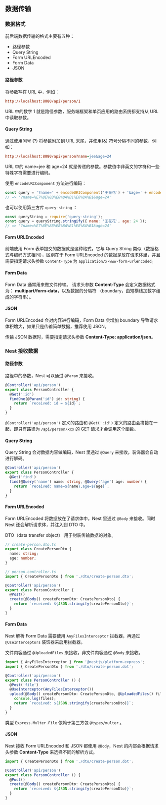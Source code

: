 ## 数据传输

### 数据格式

前后端数据传输的格式主要有五种：

- 路径参数
- Query String
- Form URLEncoded
- Form Data
- JSON

#### 路径参数

将参数写在 URL 中，例如：

```ini
http://localhost:8080/api/person/1
```

URL 中的数字 1 就是路径参数，服务端框架和单页应用的路由系统都支持从 URL 中读取参数。

#### Query String

通过使用问号 (?) 将参数附加到 URL 末尾，并使用(&) 符号分隔不同的参数，例如：

```ini
http://localhost:8080/api/person?name=jee&age=24
```

URL 中的 name=jee 和 age=24 就是传递的参数。参数值中非英文的字符和一些特殊字符需要进行编码。

使用 `encodeURIComponent` 方法进行编码：

```javascript
const query = '?name=' + encodeURIComponent('王花花') + '&age=' + encodeURIComponent(24);
// => '?name=%E7%8E%8B%E8%8A%B1%E8%8A%B1&age=24'
```

也可以使用第三方库 `query-string` ：

```javascript
const queryString = require('query-string');
const query = queryString.stringify({ name: '王花花', age: 24 });
// => '?name=%E7%8E%8B%E8%8A%B1%E8%8A%B1&age=24'
```

#### Form URLEncoded

前端使用 Form 表单提交的数据就是这种格式，它与 Query String 类似（数据格式与编码方式相同），区别在于 Form URLEncoded 的数据是放在请求体里，并且需要指定请求头参数 `Content-Type` 为 `application/x-www-form-urlencoded`。

#### Form Data

Form Data 通常用来做文件传输。 请求头参数 **Content-Type** 会定义数据格式为： **multipart/form-data**，以及数据的分隔符 （boundary，由短横线加数字组成的字符串）。

#### JSON

Form URLEncoded 会对内容进行编码，Form Data 会增加 boundary 导致请求体积增大，如果只是传输简单数据，推荐使用 JSON。

传输 JSON 数据时，需要指定请求头参数 **Content-Type: application/json**。

### Nest 接收数据

#### 路径参数

路径中的参数，Nest 可以通过 `@Param` 来接收。

```typescript
@Controller('api/person')
export class PersonController {
  @Get(':id')
  findOne(@Param('id') id: string) {
    return `received: id = ${id}`;
  }
}
```

`@Controller('api/person')` 定义的路由和 `@Get(':id')` 定义的路由会拼接在一起，即只有路径为 `/api/person/xxx` 的 GET 请求才会调用这个函数。

#### Query String

Query String 会对数据内容做编码，Nest 里通过 `@Query` 来接收，装饰器会自动进行解码。

```typescript
@Controller('api/person')
export class PersonController {
  @Get('find')
  find(@Query('name') name: string, @Query('age') age: number) {
    return `received: name=${name},age=${age}`;
  }
}
```

#### Form URLEncoded

Form URLEncoded 将数据放在了请求体中，Nest 里通过 `@Body` 来接收。同时 Nest 还会解析请求体，并注入到 DTO 中。

DTO（data transfer object） 用于封装传输数据的对象。

```typescript
// create-person.dto.ts
export class CreatePersonDto {
  name: string;
  age: number;
}

// person.controller.ts
import { CreatePersonDto } from './dto/create-person.dto';

@Controller('api/person')
export class PersonController {
  @Post()
  create(@Body() createPersonDto: CreatePersonDto) {
    return `received: ${JSON.stringify(createPersonDto)}`;
  }
}
```

#### Form Data

Nest 解析 Form Data 需要使用 `AnyFilesInterceptor` 拦截器，再通过 `@UseInterceptors` 装饰器来启用拦截器。

文件内容通过 `@UploadedFiles` 来接收，非文件内容通过 `@Body` 来接收。

```typescript
import { AnyFilesInterceptor } from '@nestjs/platform-express';
import { CreatePersonDto } from './dto/create-person.dot';

@Controller('api/person')
export class PersonController () {
  @Post('file')
  @UseInterceptor(AnyFilesInterceptor())
  upload(@Body() createPersonDto: CreatePersonDto, @UploadedFiles() files: Array<Express.Multer.File>) {
    console.log(files);
    return `received: ${JSON.stringify(createPersonDto)}`;
  }
}
```

类型 `Express.Multer.File` 依赖于第三方包 `@types/multer` 。

#### JSON

Nest 接收 Form URLEncoded 和 JSON 都使用 `@Body`，Nest 的内部会根据请求头参数 **Content-Type** 来选择不同的解析方式。

```typescript
import { CreatePersonDto } from './dto/create-person.dot';

@Controller('api/person')
export class PersonController () {
  @Post()
  create(@Body() createPersonDto: CreatePersonDto) {
    return `received: ${JSON.stringify(createPersonDto)}`;
  }
}
```

